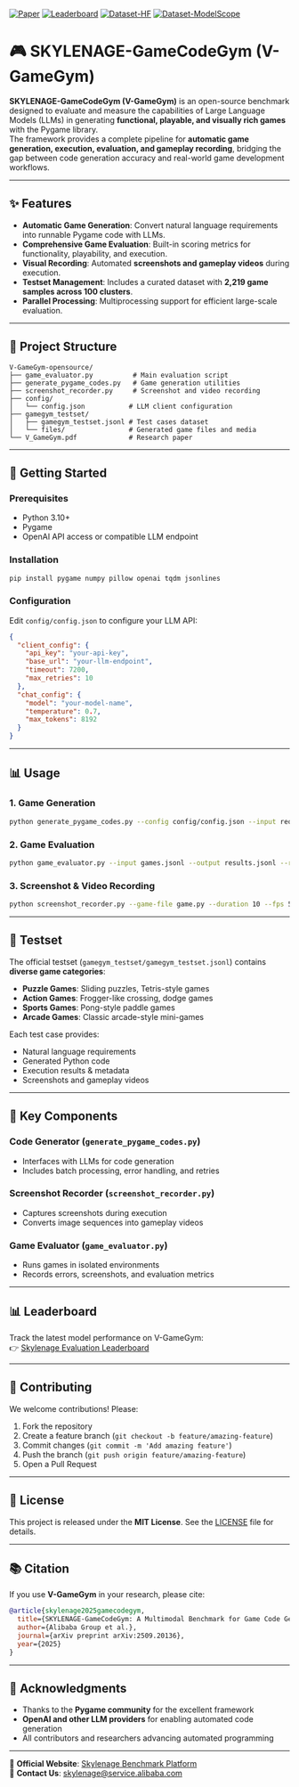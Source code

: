 [![Paper](https://img.shields.io/badge/Paper-arXiv:2509.20136-b31b1b.svg)](https://arxiv.org/abs/2509.20136) 
[![Leaderboard](https://img.shields.io/badge/Leaderboard-Skylenage_Platform-blue.svg)](https://skylenage.alibaba-inc.com/sla/evaluation/detail?id=DGaiV8tvkBSZSqUHzdu8AA) 
[![Dataset-HF](https://img.shields.io/badge/Dataset-HuggingFace-orange.svg)](https://huggingface.co/datasets/alibabagroup/SKYLENAGE-GameCodeGym) 
[![Dataset-ModelScope](https://img.shields.io/badge/Dataset-ModelScope-green.svg)](https://modelscope.cn/datasets/Alibaba-DT/SKYLENAGE-GameCodeGym) 

# 🎮 SKYLENAGE-GameCodeGym (V-GameGym)

**SKYLENAGE-GameCodeGym (V-GameGym)** is an open-source benchmark designed to evaluate and measure the capabilities of Large Language Models (LLMs) in generating **functional, playable, and visually rich games** with the Pygame library.  
The framework provides a complete pipeline for **automatic game generation, execution, evaluation, and gameplay recording**, bridging the gap between code generation accuracy and real-world game development workflows.  

---

## ✨ Features

- **Automatic Game Generation**: Convert natural language requirements into runnable Pygame code with LLMs.  
- **Comprehensive Game Evaluation**: Built-in scoring metrics for functionality, playability, and execution.  
- **Visual Recording**: Automated **screenshots and gameplay videos** during execution.  
- **Testset Management**: Includes a curated dataset with **2,219 game samples across 100 clusters**.  
- **Parallel Processing**: Multiprocessing support for efficient large-scale evaluation.  

---

## 📁 Project Structure

```
V-GameGym-opensource/
├── game_evaluator.py          # Main evaluation script
├── generate_pygame_codes.py   # Game generation utilities
├── screenshot_recorder.py     # Screenshot and video recording
├── config/
│   └── config.json           # LLM client configuration
├── gamegym_testset/
│   ├── gamegym_testset.jsonl # Test cases dataset
│   └── files/                # Generated game files and media
└── V_GameGym.pdf             # Research paper
```

---

## 🚀 Getting Started

### Prerequisites
- Python 3.10+  
- Pygame  
- OpenAI API access or compatible LLM endpoint  

### Installation
```bash
pip install pygame numpy pillow openai tqdm jsonlines
```

### Configuration
Edit `config/config.json` to configure your LLM API:
```json
{
  "client_config": {
    "api_key": "your-api-key",
    "base_url": "your-llm-endpoint",
    "timeout": 7200,
    "max_retries": 10
  },
  "chat_config": {
    "model": "your-model-name",
    "temperature": 0.7,
    "max_tokens": 8192
  }
}
```

---

## 📊 Usage

### 1. Game Generation
```bash
python generate_pygame_codes.py --config config/config.json --input requirements.jsonl --output generated_games.jsonl
```

### 2. Game Evaluation
```bash
python game_evaluator.py --input games.jsonl --output results.jsonl --record-screenshots --generate-videos
```

### 3. Screenshot & Video Recording
```bash
python screenshot_recorder.py --game-file game.py --duration 10 --fps 5
```

---

## 🎯 Testset

The official testset (`gamegym_testset/gamegym_testset.jsonl`) contains **diverse game categories**:  
- **Puzzle Games**: Sliding puzzles, Tetris-style games  
- **Action Games**: Frogger-like crossing, dodge games  
- **Sports Games**: Pong-style paddle games  
- **Arcade Games**: Classic arcade-style mini-games  

Each test case provides:  
- Natural language requirements  
- Generated Python code  
- Execution results & metadata  
- Screenshots and gameplay videos  

---

## 🔧 Key Components

### Code Generator (`generate_pygame_codes.py`)
- Interfaces with LLMs for code generation  
- Includes batch processing, error handling, and retries  

### Screenshot Recorder (`screenshot_recorder.py`)
- Captures screenshots during execution  
- Converts image sequences into gameplay videos  

### Game Evaluator (`game_evaluator.py`)
- Runs games in isolated environments  
- Records errors, screenshots, and evaluation metrics  

---

## 📊 Leaderboard

Track the latest model performance on V-GameGym:  
👉 [Skylenage Evaluation Leaderboard](https://skylenage.alibaba-inc.com/sla/evaluation/detail?id=DGaiV8tvkBSZSqUHzdu8AA)  

---

## 🤝 Contributing

We welcome contributions! Please:  
1. Fork the repository  
2. Create a feature branch (`git checkout -b feature/amazing-feature`)  
3. Commit changes (`git commit -m 'Add amazing feature'`)  
4. Push the branch (`git push origin feature/amazing-feature`)  
5. Open a Pull Request  

---

## 📄 License

This project is released under the **MIT License**. See the [LICENSE](LICENSE) file for details.  

---

## 📚 Citation

If you use **V-GameGym** in your research, please cite:  

```bibtex
@article{skylenage2025gamecodegym,
  title={SKYLENAGE-GameCodeGym: A Multimodal Benchmark for Game Code Generation},
  author={Alibaba Group et al.},
  journal={arXiv preprint arXiv:2509.20136},
  year={2025}
}
```

---

## 🙏 Acknowledgments

- Thanks to the **Pygame community** for the excellent framework  
- **OpenAI and other LLM providers** for enabling automated code generation  
- All contributors and researchers advancing automated programming  

---

🔗 **Official Website**: [Skylenage Benchmark Platform](https://skylenage.alibaba-inc.com/sla/home)  
📧 **Contact Us**: skylenage@service.alibaba.com  
